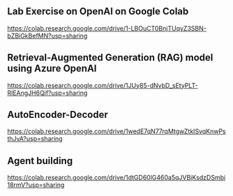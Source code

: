 ## Lab Exercise on OpenAI on Google Colab
https://colab.research.google.com/drive/1-LBOuCT0BnjTUqyZ3SBN-bZBiGkBefMN?usp=sharing


## Retrieval-Augmented Generation (RAG) model using Azure OpenAI
https://colab.research.google.com/drive/1JUy85-dNvbD_sEtyPLT-RlEAngJH6Qif?usp=sharing

## AutoEncoder-Decoder
https://colab.research.google.com/drive/1wedE7qN77rqMtgwZtkISvqKnwPsthJvA?usp=sharing

## Agent building
https://colab.research.google.com/drive/1dtGD60lG460a5qJVBjKsdzDSmbi18rmV?usp=sharing


